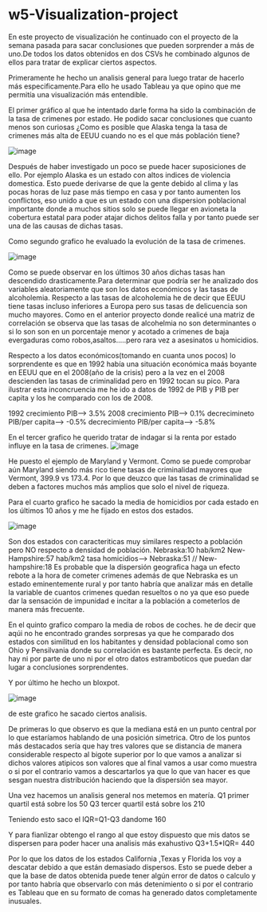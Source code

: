 # w5-Visualization-project

En este proyecto de visualización he continuado con el proyecto de la semana pasada para sacar conclusiones que pueden sorprender a más de uno.De todos los datos obtenidos en dos CSVs he combinado algunos de ellos para tratar de explicar ciertos aspectos.

Primeramente he hecho un analisis general para luego tratar de hacerlo más especificamente.Para ello he usado Tableau ya que opino que me permitía una visualización más entendible.

El primer gráfico al que he intentado darle forma ha sido la combinación de la tasa de crimenes por estado. He podido sacar conclusiones que cuanto menos son curiosas
¿Como es posible que Alaska tenga la tasa de crimenes más alta de EEUU cuando no es el que más población tiene?

![image](https://user-images.githubusercontent.com/117199136/219949643-fd3d1d4f-398d-4ea9-ac1d-6dce576da3a8.png)

Después de haber investigado un poco se puede hacer suposiciones de ello. Por ejemplo Alaska es un estado con altos indices de violencia domestica. Esto puede derivarse de que la gente debido al clima y las pocas horas de luz pase más tiempo en casa y por tanto aumenten los conflictos, eso unido a que es un estado con una dispersion poblacional importante donde a muchos sitios solo se puede llegar en avioneta la cobertura estatal para poder atajar dichos delitos falla y por tanto puede ser una de las causas de dichas tasas.

Como segundo grafico he evaluado la evolución de la tasa de crimenes. 

![image](https://user-images.githubusercontent.com/117199136/219949898-6d8acf13-ddb5-4ce8-90d4-d470ce86ac88.png)
 
Como se puede observar en los últimos 30 años dichas tasas han descendido drasticamente.Para determinar que podría ser he analizado dos variables aleatoriamente que son los datos económicos y las tasas de alcoholemia. Respecto a las tasas de alcoholemia he de decir que EEUU tiene tasas incluso inferiores a Europa pero sus tasas de delicuencia son mucho mayores. Como en el anterior proyecto donde realicé una matriz de correlación se observa que las tasas de alcohelmia no son determinantes o si lo son son en un porcentaje menor y acotado a crimenes de baja evergaduras como robos,asaltos.....pero rara vez a asesinatos u homicidios.

Respecto a los datos económicos(tomando en cuanta unos pocos) lo sorprendente es que en 1992 había una situación económica maás boyante en EEUU que en el 2008(año de la crisis) pero a la vez en el 2008 descienden las tasas de criminalidad pero en 1992 tocan su pico. Para ilustrar esta inconcruencia me he ido a datos de 1992 de PIB y PIB per capita y los he comparado con los de 2008.

1992 crecimiento PIB--> 3.5%                             2008 crecimiento PIB--> 0.1%
     decrecimineto PIB/per capita--> -0.5%                    decrecimiento PIB/per capita--> -5.8%
     
     
En el tercer grafico he querido tratar de indagar si la renta por estado influye en la tasa de crimenes.
![image](https://user-images.githubusercontent.com/117199136/219951144-8938a552-ddad-44f5-87e6-aec4785c60d5.png)

He puesto el ejemplo de Maryland y Vermont. Como se puede comprobar aún Maryland siendo más rico tiene tasas de criminalidad mayores que Vermont, 399.9 vs 173.4. Por lo que deuzco que las tasas de criminalidad se deben a factores muchos más amplios que solo el nivel de riqueza.

Para el cuarto grafico he sacado la media de homicidios por cada estado en los últimos 10 años y me he fijado en estos dos estados.

![image](https://user-images.githubusercontent.com/117199136/219951604-0589f0fe-cf41-440e-9c7d-0f5fa4f9132e.png)

Son dos estados con caracteriticas muy similares respecto a población pero NO respecto a densidad de población. Nebraska:10 hab/km2  New-Hampshire:57 hab/km2 tasa homicidios--> Nebraska:51 // New-hampshire:18
Es probable que la dispersión geografica haga un efecto rebote a la hora de cometer crimenes además de que Nebraska es un estado eminentemente rural y por tanto habría que analizar más en detalle la variable de cuantos crimenes quedan resueltos o no ya que eso puede dar la sensación de impunidad e incitar a la población a cometerlos de manera más frecuente.

En el quinto grafico comparo la media de robos de coches. he de decir que aqúi no he encontrado grandes sorpresas ya que he comparado dos estados con similitud en los habitantes y densidad poblacional como son Ohio y Pensilvania donde su correlación es bastante perfecta. Es decir, no hay ni por parte de uno ni por el otro datos estramboticos que puedan dar lugar a conclusiones sorprendentes.

Y por último he hecho un bloxpot.

![image](https://user-images.githubusercontent.com/117199136/219952170-519e9c7f-c7f4-4716-85bf-c0a9944e7fa9.png)

de este grafico he sacado ciertos analisis.

De primeras lo que observo es que la mediana está en un punto central por lo que estaríamos hablando de una posición simetrica. Otro de los puntos más destacados sería que hay tres valores que se distancia de manera considerable respecto al bigote superior por lo que vamos a analizar si dichos valores atipicos son valores que al final vamos a usar como muestra o si por el contrario vamos a descartarlos ya que lo que van hacer es que sesgan nuestra distribución haciendo que la dispersión sea mayor.

Una vez hacemos un analisis general nos metemos en matería.
Q1 primer quartil está sobre los 50
Q3 tercer quartil está sobre los  210

Teniendo esto saco el IQR=Q1-Q3 dandome 160

Y para fianlizar obtengo el rango al que estoy dispuesto que mis datos se dispersen para poder hacer una analisis más exahustivo Q3+1.5*IQR= 440

Por lo que los datos de los estados California ,Texas y Florida los voy a descatar debido a que están demasiado dispersos. Esto se puede deber a que la base de datos obtenida puede tener algún error de datos o calculo y por tanto habría que observarlo con más detenimiento o si por el contrario es Tableau que en su formato de comas ha generado datos completamente inusuales.

